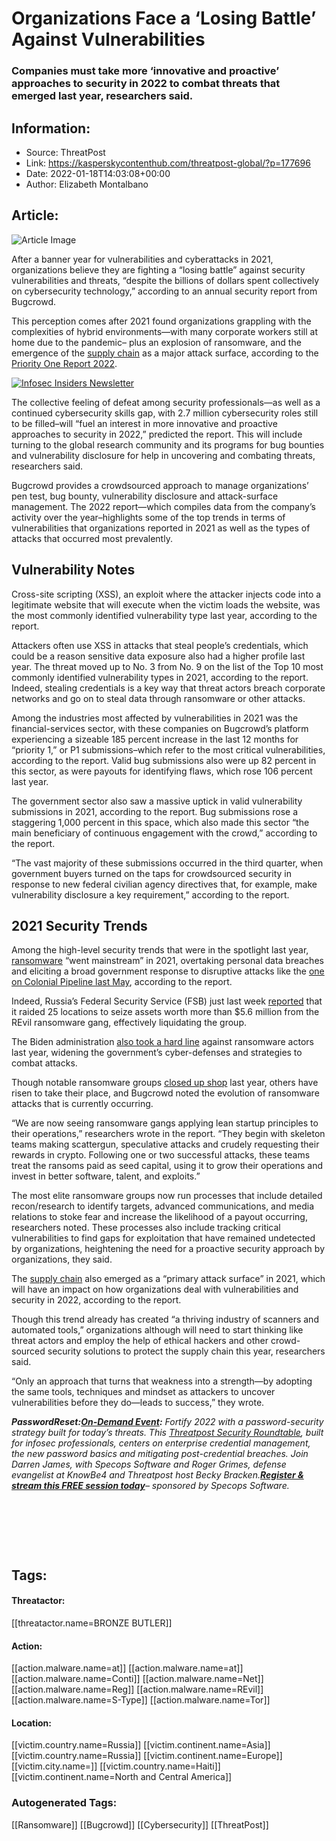 # Organizations Face a ‘Losing Battle’ Against Vulnerabilities
### Companies must take more ‘innovative and proactive’ approaches to security in 2022 to combat threats that emerged last year, researchers said.

## Information:
+ Source: ThreatPost
+ Link: https://kasperskycontenthub.com/threatpost-global/?p=177696
+ Date: 2022-01-18T14:03:08+00:00
+ Author: Elizabeth Montalbano


## Article:
![Article Image](https://media.threatpost.com/wp-content/uploads/sites/103/2021/05/03113716/bug-malware.jpg)

After a banner year for vulnerabilities and cyberattacks in 2021, organizations believe they are fighting a “losing battle” against security vulnerabilities and threats, “despite the billions of dollars spent collectively on cybersecurity technology,” according to an annual security report from Bugcrowd.


This perception comes after 2021 found organizations grappling with the complexities of hybrid environments—with many corporate workers still at home due to the pandemic– plus an explosion of ransomware, and the emergence of the [supply chain](https://threatpost.com/azure-zero-day-supply-chain/169508/) as a major attack surface, according to the [Priority One Report 2022](https://www.bugcrowd.com/resources/reports/priority-one-report/?utm_source=linkedin&utm_medium=social&utm_campaign=PriorityOnePress&utm_content=promo).


[![Infosec Insiders Newsletter](https://media.threatpost.com/wp-content/uploads/sites/103/2021/07/10165815/infosec_insiders_in_article_promo.png)](https://threatpost.com/infosec-insider-subscription-page/?utm_source=ART&utm_medium=ART&utm_campaign=InfosecInsiders_Newsletter_Promo/)


The collective feeling of defeat among security professionals—as well as a continued cybersecurity skills gap, with 2.7 million cybersecurity roles still to be filled–will “fuel an interest in more innovative and proactive approaches to security in 2022,” predicted the report. This will include turning to the global research community and its programs for bug bounties and vulnerability disclosure for help in uncovering and combating threats, researchers said.


Bugcrowd provides a crowdsourced approach to manage organizations’ pen test, bug bounty, vulnerability disclosure and attack-surface management. The 2022 report—which compiles data from the company’s activity over the year–highlights some of the top trends in terms of vulnerabilities that organizations reported in 2021 as well as the types of attacks that occurred most prevalently.


**Vulnerability Notes**
-----------------------


Cross-site scripting (XSS), an exploit where the attacker injects code into a legitimate website that will execute when the victim loads the website, was the most commonly identified vulnerability type last year, according to the report.


Attackers often use XSS in attacks that steal people’s credentials, which could be a reason sensitive data exposure also had a higher profile last year. The threat moved up to No. 3 from No. 9 on the list of the Top 10 most commonly identified vulnerability types in 2021, according to the report. Indeed, stealing credentials is a key way that threat actors breach corporate networks and go on to steal data through ransomware or other attacks.


Among the industries most affected by vulnerabilities in 2021 was the financial-services sector, with these companies on Bugcrowd’s platform experiencing a sizeable 185 percent increase in the last 12 months for “priority 1,” or P1 submissions–which refer to the most critical vulnerabilities, according to the report. Valid bug submissions also were up 82 percent in this sector, as were payouts for identifying flaws, which rose 106 percent last year.


The government sector also saw a massive uptick in valid vulnerability submissions in 2021, according to the report. Bug submissions rose a staggering 1,000 percent in this space, which also made this sector “the main beneficiary of continuous engagement with the crowd,” according to the report.


“The vast majority of these submissions occurred in the third quarter, when government buyers turned on the taps for crowdsourced security in response to new federal civilian agency directives that, for example, make vulnerability disclosure a key requirement,” according to the report.


**2021 Security Trends**
------------------------


Among the high-level security trends that were in the spotlight last year, [ransomware](https://threatpost.com/ransomware-volumes-record-highs-2021/168327/) “went mainstream” in 2021, overtaking personal data breaches and eliciting a broad government response to disruptive attacks like the [one on Colonial Pipeline last May](https://threatpost.com/pipeline-crippled-ransomware/165963/), according to the report.


Indeed, Russia’s Federal Security Service (FSB) just last week [reported](https://threatpost.com/russian-security-revil-ransomware/177660/) that it raided 25 locations to seize assets worth more than $5.6 million from the REvil ransomware gang, effectively liquidating the group.


The Biden administration [also took a hard line](https://threatpost.com/pipeline-biden-darkside-gas-bags/166112/) against ransomware actors last year, widening the government’s cyber-defenses and strategies to combat attacks.


Though notable ransomware groups [closed up shop](https://threatpost.com/blackmatter-ransomware-dark/175955/) last year, others have risen to take their place, and Bugcrowd noted the evolution of ransomware attacks that is currently occurring.


“We are now seeing ransomware gangs applying lean startup principles to their operations,” researchers wrote in the report. “They begin with skeleton teams making scattergun, speculative attacks and crudely requesting their rewards in crypto. Following one or two successful attacks, these teams treat the ransoms paid as seed capital, using it to grow their operations and invest in better software, talent, and exploits.”


The most elite ransomware groups now run processes that include detailed recon/research to identify targets, advanced communications, and media relations to stoke fear and increase the likelihood of a payout occurring, researchers noted. These processes also include tracking critical vulnerabilities to find gaps for exploitation that have remained undetected by organizations, heightening the need for a proactive security approach by organizations, they said.


The [supply chain](https://threatpost.com/supply-chain-hack-paypal-microsoft-apple/163814/) also emerged as a “primary attack surface” in 2021, which will have an impact on how organizations deal with vulnerabilities and security in 2022, according to the report.


Though this trend already has created “a thriving industry of scanners and automated tools,” organizations although will need to start thinking like threat actors and employ the help of ethical hackers and other crowd-sourced security solutions to protect the supply chain this year, researchers said.


“Only an approach that turns that weakness into a strength—by adopting the same tools, techniques and mindset as attackers to uncover vulnerabilities before they do—leads to success,” they wrote.


***Password******Reset:******[On-Demand Event](https://threatpost.com/webinars/password-reset-claiming-control-of-credentials-to-stop-attacks/):*** *Fortify 2022 with a password-security strategy built for today’s threats. This [Threatpost Security Roundtable](https://threatpost.com/webinars/password-reset-claiming-control-of-credentials-to-stop-attacks/), built for infosec professionals, centers on enterprise credential management, the new password basics and mitigating post-credential breaches. Join Darren James, with Specops Software and Roger Grimes, defense evangelist at KnowBe4 and Threatpost host Becky Bracken.****[Register & stream this FREE session today](https://threatpost.com/webinars/password-reset-claiming-control-of-credentials-to-stop-attacks/)****– sponsored by Specops Software.*


 


 


 





## Tags:

#### Threatactor:
[[threatactor.name=BRONZE BUTLER]]

#### Action:
[[action.malware.name=at]] [[action.malware.name=at]] [[action.malware.name=Conti]] [[action.malware.name=Net]] [[action.malware.name=Reg]] [[action.malware.name=REvil]] [[action.malware.name=S-Type]] [[action.malware.name=Tor]]

#### Location:
[[victim.country.name=Russia]] [[victim.continent.name=Asia]] [[victim.country.name=Russia]] [[victim.continent.name=Europe]] [[victim.city.name=]] [[victim.country.name=Haiti]] [[victim.continent.name=North and Central America]]

### Autogenerated Tags:
[[Ransomware]] [[Bugcrowd]] [[Cybersecurity]] [[ThreatPost]]

